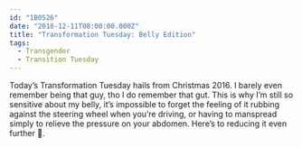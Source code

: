 ```yaml
---
id: "1B0526"
date: "2018-12-11T08:00:00.000Z"
title: "Transformation Tuesday: Belly Edition"
tags:
  - Transgender
  - Transition Tuesday
---
```

Today’s Transformation Tuesday hails from Christmas 2016. I barely even remember being that guy, tho I do remember that gut. This is why I’m still so sensitive about my belly, it’s impossible to forget the feeling of it rubbing against the steering wheel when you’re driving, or having to manspread simply to relieve the pressure on your abdomen. Here’s to reducing it even further 🥂.


